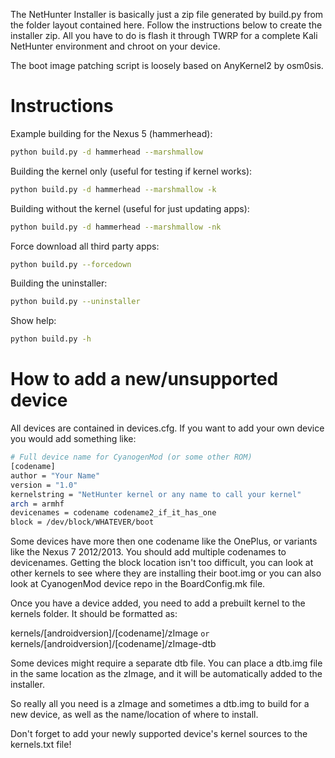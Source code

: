 The NetHunter Installer is basically just a zip file generated by build.py from the folder layout contained here.
Follow the instructions below to create the installer zip.
All you have to do is flash it through TWRP for a complete Kali NetHunter environment and chroot on your device.

The boot image patching script is loosely based on AnyKernel2 by osm0sis.

# Instructions

Example building for the Nexus 5 (hammerhead):
```sh
python build.py -d hammerhead --marshmallow
```
Building the kernel only (useful for testing if kernel works):
```sh
python build.py -d hammerhead --marshmallow -k
```
Building without the kernel (useful for just updating apps):
```sh
python build.py -d hammerhead --marshmallow -nk
```
Force download all third party apps:
```sh
python build.py --forcedown
```
Building the uninstaller:
```sh
python build.py --uninstaller
```
Show help:
```bash
python build.py -h
```

# How to add a new/unsupported device

All devices are contained in devices.cfg.  If you want to add your own device you would add something like:

```sh
# Full device name for CyanogenMod (or some other ROM)
[codename]
author = "Your Name"
version = "1.0"
kernelstring = "NetHunter kernel or any name to call your kernel"
arch = armhf
devicenames = codename codename2_if_it_has_one
block = /dev/block/WHATEVER/boot
```
Some devices have more then one codename like the OnePlus, or variants like the Nexus 7 2012/2013.  You should add multiple codenames to devicenames.  Getting the block location isn't too difficult, you can look at other kernels to see where they are installing their boot.img or you can also look at CyanogenMod device repo in the BoardConfig.mk file.

Once you have a device added, you need to add a prebuilt kernel to the kernels folder.  It should be formatted as:

kernels/[androidversion]/[codename]/zImage
`or`
kernels/[androidversion]/[codename]/zImage-dtb

Some devices might require a separate dtb file. You can place a dtb.img file in the same location as the zImage, and it will be automatically added to the installer.

So really all you need is a zImage and sometimes a dtb.img to build for a new device, as well as the name/location of where to install.

Don't forget to add your newly supported device's kernel sources to the kernels.txt file!
